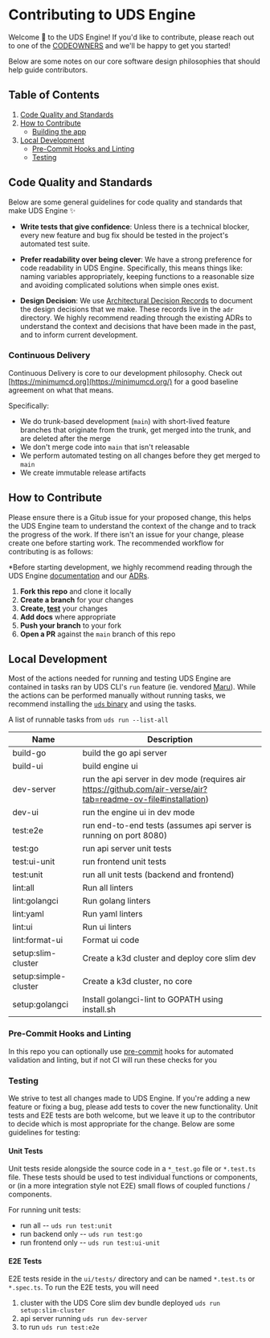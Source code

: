 # Contributing to UDS Engine
Welcome :unicorn: to the UDS Engine! If you'd like to contribute, please reach out to one of the [CODEOWNERS](CODEOWNERS) and we'll be happy to get you started!

Below are some notes on our core software design philosophies that should help guide contributors.

## Table of Contents
1. [Code Quality and Standards](#code-quality-and-standards)
1. [How to Contribute](#how-to-contribute)
    - [Building the app](#building-the-app)
1. [Local Development](#local-development)
    - [Pre-Commit Hooks and Linting](#pre-commit-hooks-and-linting)
    - [Testing](#testing)

## Code Quality and Standards
Below are some general guidelines for code quality and standards that make UDS Engine :sparkles:

- **Write tests that give confidence**: Unless there is a technical blocker, every new feature and bug fix should be tested in the project's automated test suite.


- **Prefer readability over being clever**: We have a strong preference for code readability in UDS Engine. Specifically, this means things like: naming variables appropriately, keeping functions to a reasonable size and avoiding complicated solutions when simple ones exist.


- **Design Decision**: We use [Architectural Decision Records](https://adr.github.io/) to document the design decisions that we make. These records live in the `adr` directory. We highly recommend reading through the existing ADRs to understand the context and decisions that have been made in the past, and to inform current development.

### Continuous Delivery
Continuous Delivery is core to our development philosophy. Check out [https://minimumcd.org](https://minimumcd.org/) for a good baseline agreement on what that means.

Specifically:

- We do trunk-based development (`main`) with short-lived feature branches that originate from the trunk, get merged into the trunk, and are deleted after the merge
- We don't merge code into `main` that isn't releasable
- We perform automated testing on all changes before they get merged to `main`
- We create immutable release artifacts

## How to Contribute
Please ensure there is a Gitub issue for your proposed change, this helps the UDS Engine team to understand the context of the change and to track the progress of the work. If there isn't an issue for your change, please create one before starting work. The recommended workflow for contributing is as follows:


*Before starting development, we highly recommend reading through the UDS Engine [documentation](https://uds.defenseunicorns.com/) and our [ADRs](./adr).

1. **Fork this repo** and clone it locally
1. **Create a branch** for your changes
1. **Create, [test](#testing)** your changes
1. **Add docs** where appropriate
1. **Push your branch** to your fork
1. **Open a PR** against the `main` branch of this repo


## Local Development
Most of the actions needed for running and testing UDS Engine are contained in tasks ran by UDS CLI's `run` feature (ie. vendored [Maru](https://github.com/defenseunicorns/maru-runner)). While the actions can be performed manually without running tasks, we recommend installing the [`uds` binary](https://uds.defenseunicorns.com/cli/quickstart-and-usage/) and using the tasks.

A list of runnable tasks from `uds run --list-all`

Name                 | Description
---------------------| ------------|
build-go             | build the go api server
build-ui             | build engine ui
dev-server           | run the api server in dev mode (requires air https://github.com/air-verse/air?tab=readme-ov-file#installation)
dev-ui               | run the engine ui in dev mode
test:e2e             | run end-to-end tests (assumes api server is running on port 8080)
test:go              | run api server unit tests
test:ui-unit         | run frontend unit tests
test:unit            | run all unit tests (backend and frontend)
lint:all             | Run all linters
lint:golangci        | Run golang linters
lint:yaml            | Run yaml linters
lint:ui              | Run ui linters
lint:format-ui       | Format ui code
setup:slim-cluster   | Create a k3d cluster and deploy core slim dev
setup:simple-cluster | Create a k3d cluster, no core
setup:golangci       | Install golangci-lint to GOPATH using install.sh

### Pre-Commit Hooks and Linting
In this repo you can optionally use [pre-commit](https://pre-commit.com/) hooks for automated validation and linting, but if not CI will run these checks for you

### Testing
We strive to test all changes made to UDS Engine. If you're adding a new feature or fixing a bug, please add tests to cover the new functionality. Unit tests and E2E tests are both welcome, but we leave it up to the contributor to decide which is most appropriate for the change. Below are some guidelines for testing:

#### Unit Tests
Unit tests reside alongside the source code in a `*_test.go` file or `*.test.ts` file. These tests should be used to test individual functions or components, or (in a more integration style not E2E) small flows of coupled functions / components.

For running unit tests:
* run all -- `uds run test:unit`
* run backend only -- `uds run test:go`
* run frontend only -- `uds run test:ui-unit`

#### E2E Tests
E2E tests reside in the `ui/tests/` directory and can be named `*.test.ts` or `*.spec.ts`. To run the E2E tests, you will need

1. cluster with the UDS Core slim dev bundle deployed `uds run setup:slim-cluster`
1. api server running `uds run dev-server`
3. to run `uds run test:e2e`
